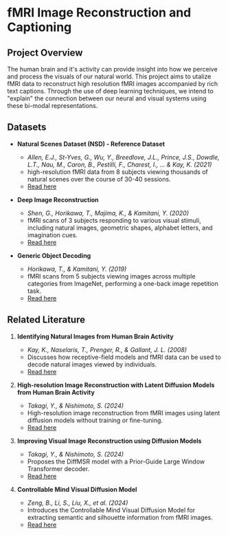 # fMRI Image Reconstruction and Captioning

## Project Overview

The human brain and it's activity can provide insight into how we perceive and process the visuals of our natural world. This project aims to utalize fMRI data to reconstruct high resolution fMRI images accompanied by rich text captions. Through the use of deep learning techniques, we intend to "explain" the connection between our neural and visual systems using these bi-modal representations. 

## Datasets

- **Natural Scenes Dataset (NSD)  - Reference Dataset**
  - *Allen, E.J., St-Yves, G., Wu, Y., Breedlove, J.L., Prince, J.S., Dowdle, L.T., Nau, M., Caron, B., Pestilli, F., Charest, I., ... & Kay, K. (2021)*
  - high-resolution fMRI data from 8 subjects viewing thousands of natural scenes over the course of 30-40 sessions.
  - [Read here](https://naturalscenesdataset.org/)

- **Deep Image Reconstruction**  
  - *Shen, G., Horikawa, T., Majima, K., & Kamitani, Y. (2020)*
  - fMRI scans of 3 subjects responding to various visual stimuli, including natural images, geometric shapes, alphabet letters, and imagination cues.
  - [Read here](https://openneuro.org/datasets/ds001506/versions/1.3.1)

- **Generic Object Decoding**  
  - *Horikawa, T., & Kamitani, Y. (2019)*
  - fMRI scans from 5 subjects viewing images across multiple categories from ImageNet, performing a one-back image repetition task.
  - [Read here](https://openneuro.org/datasets/ds001246/versions/1.2.1)

## Related Literature

1. **Identifying Natural Images from Human Brain Activity**  
   - *Kay, K., Naselaris, T., Prenger, R., & Gallant, J. L. (2008)*  
   - Discusses how receptive-field models and fMRI data can be used to decode natural images viewed by individuals.
   - [Read here](https://www.nature.com/articles/nature06713#Sec2)  

2. **High-resolution Image Reconstruction with Latent Diffusion Models from Human Brain Activity**  
   - *Takagi, Y., & Nishimoto, S. (2024)*  
   - High-resolution image reconstruction from fMRI images using latent diffusion models without training or fine-tuning.
   - [Read here](https://www.biorxiv.org/content/10.1101/2022.11.18.517004v3)  

3. **Improving Visual Image Reconstruction using Diffusion Models**  
   - *Takagi, Y., & Nishimoto, S. (2024)*  
   - Proposes the DiffMSR model with a Prior-Guide Large Window Transformer decoder.
   - [Read here](https://arxiv.org/abs/2306.11536)  

4. **Controllable Mind Visual Diffusion Model**  
   - *Zeng, B., Li, S., Liu, X., et al. (2024)*  
   - Introduces the Controllable Mind Visual Diffusion Model for extracting semantic and silhouette information from fMRI images.
   - [Read here](https://arxiv.org/abs/2305.10135)  


